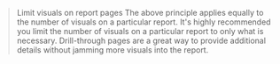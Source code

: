 
> Limit visuals on report pages
The above principle applies equally to the number of visuals on a particular report. It's highly recommended you limit the number of visuals on a particular report to only what is necessary. Drill-through pages are a great way to provide additional details without jamming more visuals into the report.  
